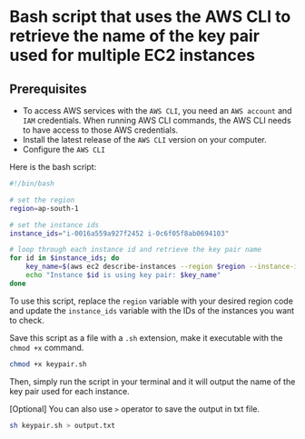 # Bash script that uses the AWS CLI to retrieve the name of the key pair used for multiple EC2 instances

## Prerequisites
- To access AWS services with the `AWS CLI`, you need an `AWS account` and `IAM` credentials. When running AWS CLI commands, the AWS CLI needs to have access to those AWS credentials.
- Install the latest release of the `AWS CLI` version on your computer.
- Configure the `AWS CLI`

Here is the bash script:

```bash
#!/bin/bash

# set the region
region=ap-south-1

# set the instance ids
instance_ids="i-0016a559a927f2452 i-0c6f05f8ab0694103"

# loop through each instance id and retrieve the key pair name
for id in $instance_ids; do
    key_name=$(aws ec2 describe-instances --region $region --instance-ids $id --query 'Reservations[*].Instances[*].KeyName' --output text)
    echo "Instance $id is using key pair: $key_name"
done
```

To use this script, replace the `region` variable with your desired region code and update the `instance_ids` variable with the IDs of the instances you want to check.

Save this script as a file with a `.sh` extension, make it executable with the `chmod +x` command.

```bash
chmod +x keypair.sh
```

Then, simply run the script in your terminal and it will output the name of the key pair used for each instance.

[Optional] You can also use `>` operator to save the output in txt file. 
```bash
sh keypair.sh > output.txt
```
